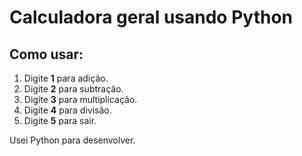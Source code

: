 # Calculadora geral usando Python

## Como usar: 

1. Digite **1** para adição.
2. Digite **2** para subtração.
3. Digite **3** para multiplicação.
4. Digite **4** para divisão.
5. Digite **5** para sair.

Usei Python para desenvolver.

